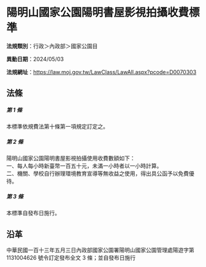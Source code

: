 # 陽明山國家公園陽明書屋影視拍攝收費標準


**法規類別**：行政＞內政部＞國家公園目

**異動日期**：2024/05/03  

**法規網址**：https://law.moj.gov.tw/LawClass/LawAll.aspx?pcode=D0070303



## 法條
##### 第 1 條
本標準依規費法第十條第一項規定訂定之。

##### 第 2 條
陽明山國家公園陽明書屋影視拍攝使用收費數額如下：  
一、每人每小時新臺幣一百五十元，未滿一小時者以一小時計算。  
二、機關、學校自行辦理環境教育宣導等無收益之使用，得出具公函予以免費優待。

##### 第 3 條
本標準自發布日施行。

## 沿革
中華民國一百十三年五月三日內政部國家公園署陽明山國家公園管理處陽遊字第 1131004626 號令訂定發布全文 3  條；並自發布日施行
